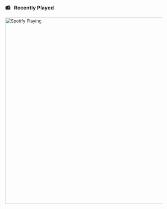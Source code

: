 ### :radio: &nbsp; Recently Played
[<img src="https://novatorem-g3m5ry463-lambo-liu.vercel.app/api/spotify" alt="Spotify Playing" width="600" />](https://open.spotify.com/user/tripledarts)
